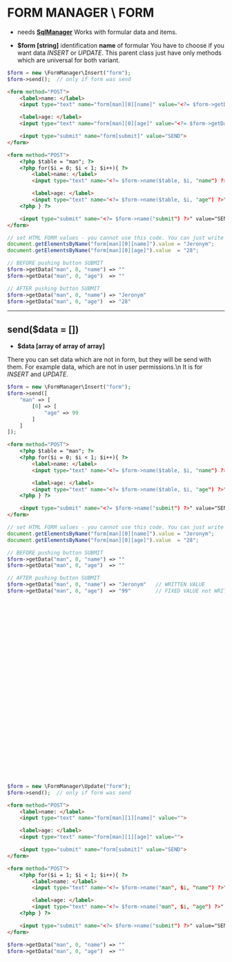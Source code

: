 # FORM MANAGER \ FORM
- needs [**SqlManager**](https://github.com/Zerig/sql-manager)
Works with formular data and items.


- **$form [string]** identification **name** of formular
You have to choose if you want data *INSERT* or *UPDATE*. This parent class just have only methods which are universal for both variant.

```php
$form = new \FormManager\Insert("form");
$form->send();	// only if form was send
```

```html
<form method="POST">
	<label>name: </label>
	<input type="text" name="form[man][0][name]" value="<?= $form->getData("man", 0, "name") ?>">

	<label>age: </label>
	<input type="text" name="form[man][0][age]" value="<?= $form->getData("man", 0, "name") ?>">

	<input type="submit" name="form[submit]" value="SEND">
</form>
```

```html
<form method="POST">
	<?php $table = "man"; ?>
	<?php for($i = 0; $i < 1; $i++){ ?>
		<label>name: </label>
		<input type="text" name="<?= $form->name($table, $i, "name") ?>" value="<?= $form->getData($table, $i, "name") ?>">

		<label>age: </label>
		<input type="text" name="<?= $form->name($table, $i, "age") ?>" value="<?= $form->getData($table, $i, "age") ?>">
	<?php } ?>

	<input type="submit" name="<?= $form->name("submit") ?>" value="SEND">
</form>
```

```js
// set HTML FORM values - you cannot use this code. You can just write it into INPUTS!
document.getElementsByName("form[man][0][name]").value = "Jeronym";
document.getElementsByName("form[man][0][age]").value  = "28";
```

```php
// BEFORE pushing button SUBMIT
$form->getData("man", 0, "name") => ""
$form->getData("man", 0, "age")  => ""

// AFTER pushing button SUBMIT
$form->getData("man", 0, "name") => "Jeronym"
$form->getData("man", 0, "age")  => "28"

```

<hr>

## send($data = [])
- **$data [array of array of array]**

There you can set data which are not in form, but they will be send with them. For example data, which are not in user permissions.\n
It is for *INSERT* and *UPDATE*.
```php
$form = new \FormManager\Insert("form");
$form->send([
	"man" => [
		[0] => [
			"age" => 99
		]
	]
]);
```
```html
<form method="POST">
	<?php $table = "man"; ?>
	<?php for($i = 0; $i < 1; $i++){ ?>
		<label>name: </label>
		<input type="text" name="<?= $form->name($table, $i, "name") ?>" value="<?= $form->getData($table, $i, "name") ?>">

		<label>age: </label>
		<input type="text" name="<?= $form->name($table, $i, "age") ?>" value="<?= $form->getData($table, $i, "age") ?>">
	<?php } ?>

	<input type="submit" name="<?= $form->name("submit") ?>" value="SEND">
</form>
```

```js
// set HTML FORM values - you cannot use this code. You can just write it into INPUTS!
document.getElementsByName("form[man][0][name]").value = "Jeronym";
document.getElementsByName("form[man][0][age]").value  = "28";
```
```php
// BEFORE pushing button SUBMIT
$form->getData("man", 0, "name") => ""
$form->getData("man", 0, "age")  => ""

// AFTER pushing button SUBMIT
$form->getData("man", 0, "name") => "Jeronym"	// WRITTEN VALUE
$form->getData("man", 0, "age")  => "99"		// FIXED VALUE not WRITTEN

```



<br><br><br><br><br><br><br><br><br><br><br><br><br><br><br><br><br><br><br><br><br><br><br><br>






```php
$form = new \FormManager\Update("form");
$form->send();	// only if form was send
```



```html
<form method="POST">
	<label>name: </label>
	<input type="text" name="form[man][1][name]" value="">

	<label>age: </label>
	<input type="text" name="form[man][1][age]" value="">

	<input type="submit" name="form[submit]" value="SEND">
</form>
```

```html
<form method="POST">
	<?php for($i = 1; $i < 1; $i++){ ?>
		<label>name: </label>
		<input type="text" name="<?= $form->name("man", $i, "name") ?>" value="<?= $form->getData("man", $i, "name") ?>">

		<label>age: </label>
		<input type="text" name="<?= $form->name("man", $i, "age") ?>" value="<?= $form->getData("man", $i, "age") ?>">
	<?php } ?>

	<input type="submit" name="<?= $form->name("submit") ?>" value="SEND">
</form>
```

```php
$form->getData("man", 0, "name") => ""
$form->getData("man", 0, "age")  => ""

```
